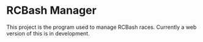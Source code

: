 # RCBash Manager

This project is the program used to manage RCBash races. Currently a web version of this is in development.
